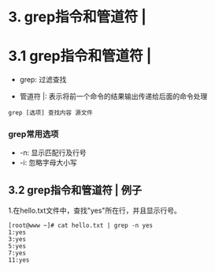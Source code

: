 # 3. grep指令和管道符 |

# 3.1  grep指令和管道符 |

* grep: 过滤查找

* 管道符 |: 表示将前一个命令的结果输出传递给后面的命令处理

```shell script
grep [选项] 查找内容 源文件
```

### grep常用选项
* -n: 显示匹配行及行号
* -i: 忽略字母大小写


## 3.2 grep指令和管道符 | 例子

1.在hello.txt文件中，查找"yes"所在行，并且显示行号。
```shell script
[root@www ~]# cat hello.txt | grep -n yes
1:yes
3:yes
5:yes
7:yes
11:yes
```


